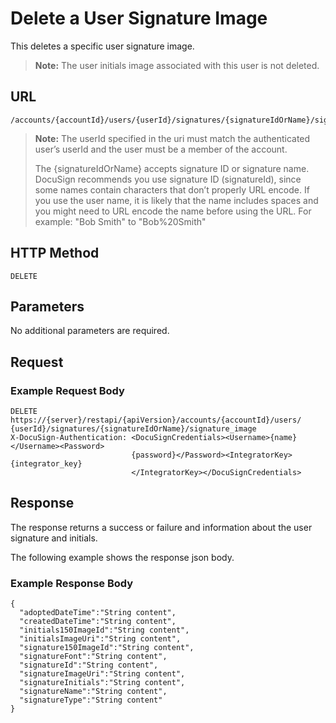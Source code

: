 # Delete a User Signature Image

This deletes a specific user signature image.

>**Note:** The user initials image associated with this user is not deleted.

## URL

    /accounts/{accountId}/users/{userId}/signatures/{signatureIdOrName}/signature_image

>**Note:** The userId specified in the uri must match the authenticated user’s userId and the user must be a member of the account. 
>
>The {signatureIdOrName} accepts signature ID or signature name. DocuSign recommends you use signature ID (signatureId), since some names contain characters that don’t properly URL encode. If you use the user name, it is likely that the name includes spaces and you might need to URL encode the name before using the URL. For example: "Bob Smith" to "Bob%20Smith"

## HTTP Method

    DELETE

## Parameters

No additional parameters are required.

## Request

### Example Request Body

    DELETE https://{server}/restapi/{apiVersion}/accounts/{accountId}/users/
    {userId}/signatures/{signatureIdOrName}/signature_image
    X-DocuSign-Authentication: <DocuSignCredentials><Username>{name}</Username><Password>
                               {password}</Password><IntegratorKey>{integrator_key}
                               </IntegratorKey></DocuSignCredentials>

## Response

The response returns a success or failure and information about the user signature and initials.

The following example shows the response json body.

### Example Response Body

    {
      "adoptedDateTime":"String content",
      "createdDateTime":"String content",
      "initials150ImageId":"String content",
      "initialsImageUri":"String content",
      "signature150ImageId":"String content",
      "signatureFont":"String content",
      "signatureId":"String content",
      "signatureImageUri":"String content",
      "signatureInitials":"String content",
      "signatureName":"String content",
      "signatureType":"String content"
    }
